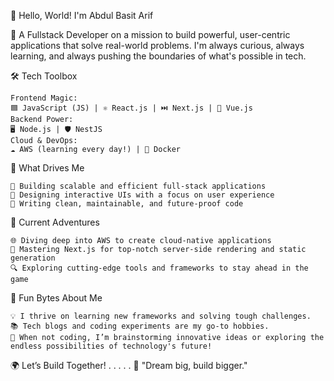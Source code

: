 👋 Hello, World! I'm Abdul Basit Arif

🚀 A Fullstack Developer on a mission to build powerful, user-centric applications that solve real-world problems. I'm always curious, always learning, and always pushing the boundaries of what's possible in tech.

🛠️ Tech Toolbox

	Frontend Magic:
	🟦 JavaScript (JS) | ⚛️ React.js | ⏭️ Next.js | 🔮 Vue.js
	Backend Power:
	🖥️ Node.js | 🛡️ NestJS
	Cloud & DevOps:
	☁️ AWS (learning every day!) | 🐳 Docker

🌟 What Drives Me

	🔧 Building scalable and efficient full-stack applications
	🎨 Designing interactive UIs with a focus on user experience
	🧹 Writing clean, maintainable, and future-proof code

🎯 Current Adventures

	🌐 Diving deep into AWS to create cloud-native applications
	🚀 Mastering Next.js for top-notch server-side rendering and static generation
	🔍 Exploring cutting-edge tools and frameworks to stay ahead in the game

🎉 Fun Bytes About Me

	💡 I thrive on learning new frameworks and solving tough challenges.
	📚 Tech blogs and coding experiments are my go-to hobbies.
	🌌 When not coding, I’m brainstorming innovative ideas or exploring the endless possibilities of technology's future!

🌍 Let’s Build Together!
.
.
.
.
.
🚀 "Dream big, build bigger."

